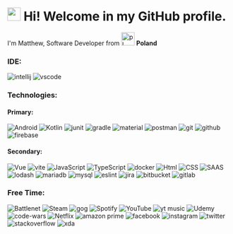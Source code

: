 <h1><img src="https://emojis.slackmojis.com/emojis/images/1643513081/48669/android-dance.gif?1643513081" width="30" alt="android"/> Hi! Welcome in my GitHub profile. </h1>

<p>I'm Matthew, Software Developer from <img src="https://emojis.slackmojis.com/emojis/images/1621376537/40081/poland.gif?1621376537" width="30" alt="pl"/> <b>Poland</b>
<h3>IDE:</h3>
<div>
<img src="https://img.shields.io/badge/IntelliJ-Idea%20Community-000000?style=for-the-badge&logo=intellij-idea&logoColor=white" alt="intellij" />
<img src="https://img.shields.io/badge/Visual_Studio_Code-0078D4?style=for-the-badge&logo=visual%20studio%20code&logoColor=white" alt="vscode" />
</div>
<h3>Technologies:</h3>
<h4>Primary:</h4>
<div>
    <img src="https://img.shields.io/badge/Android-3DDC84?style=for-the-badge&logo=android&logoColor=white" alt="Android" />
    <img src="https://img.shields.io/badge/Kotlin-0095D5?&style=for-the-badge&logo=kotlin&logoColor=white" alt="Kotlin" />
    <img src="https://img.shields.io/badge/Junit5-25A162?style=for-the-badge&logo=junit5&logoColor=white" alt="junit" />
    <img src="https://img.shields.io/badge/gradle-02303A?style=for-the-badge&logo=gradle&logoColor=white" alt="gradle" />
    <img src="https://img.shields.io/badge/material%20design-757575?style=for-the-badge&logo=material%20design&logoColor=white" alt="material" />
    <img src="https://img.shields.io/badge/Postman-FF6C37?style=for-the-badge&logo=Postman&logoColor=white" alt="postman" />
    <img src="https://img.shields.io/badge/GIT-E44C30?style=for-the-badge&logo=git&logoColor=white" alt="git" />
    <img src="https://img.shields.io/badge/GitHub-100000?style=for-the-badge&logo=github&logoColor=white" alt="github" />
    <img src="https://img.shields.io/badge/firebase-ffca28?style=for-the-badge&logo=firebase&logoColor=black" alt="firebase" />
</div>
<h4>Secondary:</h4>
<div>
    <img src="https://img.shields.io/badge/Vue.js-35495E?style=for-the-badge&logo=vue.js&logoColor=4FC08D" alt="Vue" />
    <img src="https://img.shields.io/badge/Vite-B73BFE?style=for-the-badge&logo=vite&logoColor=FFD62E" alt="vite" />  
    <img src="https://img.shields.io/badge/JavaScript-F7DF1E?style=for-the-badge&logo=javascript&logoColor=black" alt="JavaScript" />
    <img src="https://img.shields.io/badge/TypeScript-007ACC?style=for-the-badge&logo=typescript&logoColor=white" alt="TypeScript" />
    <img src="https://img.shields.io/badge/Docker-2CA5E0?style=for-the-badge&logo=docker&logoColor=white" alt="docker" />
    <img src="https://img.shields.io/badge/HTML5-E34F26?style=for-the-badge&logo=html5&logoColor=white" alt="Html" />
    <img src="https://img.shields.io/badge/CSS3-1572B6?style=for-the-badge&logo=css3&logoColor=white" alt="CSS" />
    <img src="https://img.shields.io/badge/Sass-CC6699?style=for-the-badge&logo=sass&logoColor=white" alt="SAAS" />
    <img src="https://img.shields.io/badge/Lodash-3492FF?style=for-the-badge&logo=lodash&logoColor=white" alt="lodash" />
    <img src="https://img.shields.io/badge/MariaDB-003545?style=for-the-badge&logo=mariadb&logoColor=white" alt="mariadb" />
    <img src="https://img.shields.io/badge/MySQL-005C84?style=for-the-badge&logo=mysql&logoColor=white" alt="mysql" />
    <img src="https://img.shields.io/badge/eslint-3A33D1?style=for-the-badge&logo=eslint&logoColor=white" alt="eslint" />
    <img src="https://img.shields.io/badge/Jira-0052CC?style=for-the-badge&logo=Jira&logoColor=white" alt="jira" />
    <img src="https://img.shields.io/badge/Bitbucket-0747a6?style=for-the-badge&logo=bitbucket&logoColor=white" alt="bitbucket" />
    <img src="https://img.shields.io/badge/GitLab-330F63?style=for-the-badge&logo=gitlab&logoColor=white" alt="gitlab" />
</div>
<h3>Free Time:</h3>
<div>
    <img src="https://img.shields.io/badge/Battle.net-000?style=for-the-badge&logo=battle.net&logoColor=148EFF" alt="Battlenet" />
    <img src="https://img.shields.io/badge/Steam-000000?style=for-the-badge&logo=steam&logoColor=white" alt="Steam" />
    <img src="https://img.shields.io/badge/GOG-86328A?style=for-the-badge&logo=gogdotcom" alt="gog" />
    <img src="https://img.shields.io/badge/Spotify-1ED760?&style=for-the-badge&logo=spotify&logoColor=white" alt="Spotify" />
    <img src="https://img.shields.io/badge/YouTube-FF0000?style=for-the-badge&logo=youtube&logoColor=white" alt="YouTube" />
    <img src="https://img.shields.io/badge/YouTube_Music-FF0000?style=for-the-badge&logo=youtube-music&logoColor=white" alt="yt music">
    <img src="https://img.shields.io/badge/Udemy-EC5252?style=for-the-badge&logo=Udemy&logoColor=white" alt="Udemy" />
    <img src="https://img.shields.io/badge/Codewars-B1361E?style=for-the-badge&logo=Codewars&logoColor=white" alt="code-wars" />
    <img src="https://img.shields.io/badge/Netflix-E50914?style=for-the-badge&logo=netflix&logoColor=white" alt="Netflix" />
    <img src="https://img.shields.io/badge/Amazon%20Prime-00A8E1?style=for-the-badge&logo=netflix&logoColor=whit" alt="amazon prime" />
    <img src="https://img.shields.io/badge/Facebook-1877F2?style=for-the-badge&logo=facebook&logoColor=white" alt="facebook" />
    <img src="https://img.shields.io/badge/Instagram-E4405F?style=for-the-badge&logo=instagram&logoColor=white" alt="instagram" />
    <img src="https://img.shields.io/badge/Twitter-1DA1F2?style=for-the-badge&logo=twitter&logoColor=white" alt="twitter" />
    <img src="https://img.shields.io/badge/Stack_Overflow-FE7A16?style=for-the-badge&logo=stack-overflow&logoColor=white" alt="stackoverflow" />
    <img src="https://img.shields.io/badge/xda%20developers-2DAAE9?style=for-the-badge&logo=xda-developers&logoColor=white" alt="xda" />
</div>

